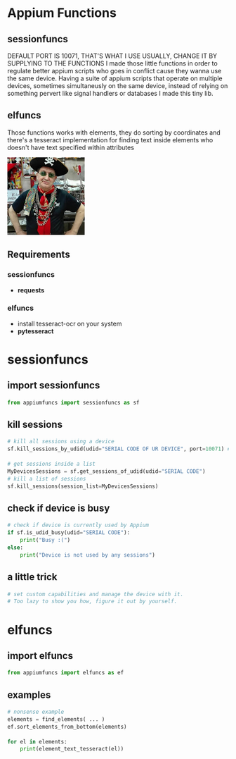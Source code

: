 # Appium Functions
## sessionfuncs
DEFAULT PORT IS 10071, THAT'S WHAT I USE USUALLY, CHANGE IT BY SUPPLYING TO THE FUNCTIONS
I made those little functions in order to regulate better appium scripts who goes in conflict cause they wanna use the same device.
Having a suite of appium scripts that operate on multiple devices, sometimes simultaneusly on the same device, instead of relying on something pervert like signal handlers or databases I made this tiny lib.
## elfuncs
Those functions works with elements, they do sorting by coordinates and there's a tesseract implementation for finding text inside elements who doesn't have text specified within attributes

![U professor](https://github.com/francoforeskin/appiumfuncs/blob/master/prof.jpg)
## Requirements
### sessionfuncs
- **requests**
### elfuncs
- install tesseract-ocr on your system
- **pytesseract**

# sessionfuncs
## import sessionfuncs
```python
from appiumfuncs import sessionfuncs as sf
```
## kill sessions
```python
# kill all sessions using a device
sf.kill_sessions_by_udid(udid="SERIAL CODE OF UR DEVICE", port=10071) # port specified as integer

# get sessions inside a list
MyDevicesSessions = sf.get_sessions_of_udid(udid="SERIAL CODE")
# kill a list of sessions
sf.kill_sessions(session_list=MyDevicesSessions)
```
## check if device is busy
```python
# check if device is currently used by Appium
if sf.is_udid_busy(udid="SERIAL CODE"):
	print("Busy :(")
else:
	print("Device is not used by any sessions")
```
## a little trick
```python
# set custom capabilities and manage the device with it.
# Too lazy to show you how, figure it out by yourself.
```
# elfuncs
## import elfuncs
```python
from appiumfuncs import elfuncs as ef
```
## examples
```python
# nonsense example
elements = find_elements( ... )
ef.sort_elements_from_bottom(elements)

for el in elements:
	print(element_text_tesseract(el))
```
